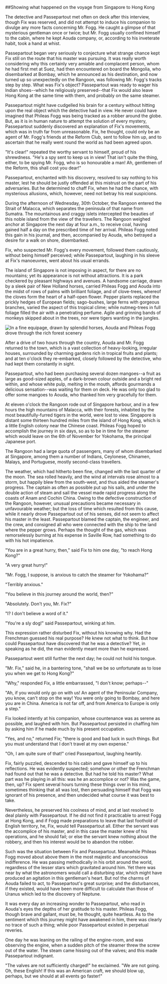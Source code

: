 ##Showing what happened on the voyage from Singapore to Hong Kong

The detective and Passepartout met often on deck after this interview,
though Fix was reserved, and did not attempt to induce his companion to
divulge any more facts concerning Mr. Fogg.  He caught a glimpse of
that mysterious gentleman once or twice; but Mr. Fogg usually confined
himself to the cabin, where he kept Aouda company, or, according to his
inveterate habit, took a hand at whist.

Passepartout began very seriously to conjecture what strange chance
kept Fix still on the route that his master was pursuing.  It was
really worth considering why this certainly very amiable and complacent
person, whom he had first met at Suez, had then encountered on board
the Mongolia, who disembarked at Bombay, which he announced as his
destination, and now turned up so unexpectedly on the Rangoon, was
following Mr. Fogg's tracks step by step.  What was Fix's object?
Passepartout was ready to wager his Indian shoes--which he religiously
preserved--that Fix would also leave Hong Kong at the same time with
them, and probably on the same steamer.

Passepartout might have cudgelled his brain for a century without
hitting upon the real object which the detective had in view.  He never
could have imagined that Phileas Fogg was being tracked as a robber
around the globe.  But, as it is in human nature to attempt the
solution of every mystery, Passepartout suddenly discovered an
explanation of Fix's movements, which was in truth far from
unreasonable.  Fix, he thought, could only be an agent of Mr. Fogg's
friends at the Reform Club, sent to follow him up, and to ascertain
that he really went round the world as had been agreed upon.

"It's clear!" repeated the worthy servant to himself, proud of his
shrewdness.  "He's a spy sent to keep us in view!  That isn't quite the
thing, either, to be spying Mr. Fogg, who is so honourable a man!  Ah,
gentlemen of the Reform, this shall cost you dear!"

Passepartout, enchanted with his discovery, resolved to say nothing to
his master, lest he should be justly offended at this mistrust on the
part of his adversaries.  But he determined to chaff Fix, when he had
the chance, with mysterious allusions, which, however, need not betray
his real suspicions.

During the afternoon of Wednesday, 30th October, the Rangoon entered
the Strait of Malacca, which separates the peninsula of that name from
Sumatra.  The mountainous and craggy islets intercepted the beauties of
this noble island from the view of the travellers.  The Rangoon weighed
anchor at Singapore the next day at four a.m., to receive coal, having
gained half a day on the prescribed time of her arrival.  Phileas Fogg
noted this gain in his journal, and then, accompanied by Aouda, who
betrayed a desire for a walk on shore, disembarked.

Fix, who suspected Mr. Fogg's every movement, followed them cautiously,
without being himself perceived; while Passepartout, laughing in his
sleeve at Fix's manoeuvres, went about his usual errands.

The island of Singapore is not imposing in aspect, for there are no
mountains; yet its appearance is not without attractions.  It is a park
checkered by pleasant highways and avenues.  A handsome carriage, drawn
by a sleek pair of New Holland horses, carried Phileas Fogg and Aouda
into the midst of rows of palms with brilliant foliage, and of
clove-trees, whereof the cloves form the heart of a half-open flower.
Pepper plants replaced the prickly hedges of European fields;
sago-bushes, large ferns with gorgeous branches, varied the aspect of
this tropical clime; while nutmeg-trees in full foliage filled the air
with a penetrating perfume.  Agile and grinning bands of monkeys
skipped about in the trees, nor were tigers wanting in the jungles.

![In a fine equipage, drawn by splendid horses, Aouda and Phileas Fogg drove through the rich forest scenery][1]

After a drive of two hours through the country, Aouda and Mr. Fogg
returned to the town, which is a vast collection of heavy-looking,
irregular houses, surrounded by charming gardens rich in tropical
fruits and plants; and at ten o'clock they re-embarked, closely
followed by the detective, who had kept them constantly in sight.

Passepartout, who had been purchasing several dozen mangoes--a fruit
as large as good-sized apples, of a dark-brown colour outside and a
bright red within, and whose white pulp, melting in the mouth, affords
gourmands a delicious sensation--was waiting for them on deck.  He was
only too glad to offer some mangoes to Aouda, who thanked him very
gracefully for them.

At eleven o'clock the Rangoon rode out of Singapore harbour, and in a
few hours the high mountains of Malacca, with their forests, inhabited
by the most beautifully-furred tigers in the world, were lost to view.
Singapore is distant some thirteen hundred miles from the island of
Hong Kong, which is a little English colony near the Chinese coast.
Phileas Fogg hoped to accomplish the journey in six days, so as to be
in time for the steamer which would leave on the 6th of November for
Yokohama, the principal Japanese port.

The Rangoon had a large quota of passengers, many of whom disembarked
at Singapore, among them a number of Indians, Ceylonese, Chinamen,
Malays, and Portuguese, mostly second-class travellers.

The weather, which had hitherto been fine, changed with the last
quarter of the moon.  The sea rolled heavily, and the wind at intervals
rose almost to a storm, but happily blew from the south-west, and thus
aided the steamer's progress.  The captain as often as possible put up
his sails, and under the double action of steam and sail the vessel
made rapid progress along the coasts of Anam and Cochin China.  Owing
to the defective construction of the Rangoon, however, unusual
precautions became necessary in unfavourable weather; but the loss of
time which resulted from this cause, while it nearly drove Passepartout
out of his senses, did not seem to affect his master in the least.
Passepartout blamed the captain, the engineer, and the crew, and
consigned all who were connected with the ship to the land where the
pepper grows.  Perhaps the thought of the gas, which was remorselessly
burning at his expense in Saville Row, had something to do with his hot
impatience.

"You are in a great hurry, then," said Fix to him one day, "to reach
Hong Kong?"

"A very great hurry!"

"Mr. Fogg, I suppose, is anxious to catch the steamer for Yokohama?"

"Terribly anxious."

"You believe in this journey around the world, then?"

"Absolutely.  Don't you, Mr. Fix?"

"I?  I don't believe a word of it."

"You're a sly dog!" said Passepartout, winking at him.

This expression rather disturbed Fix, without his knowing why.  Had the
Frenchman guessed his real purpose?  He knew not what to think.  But
how could Passepartout have discovered that he was a detective?  Yet,
in speaking as he did, the man evidently meant more than he expressed.

Passepartout went still further the next day; he could not hold his
tongue.

"Mr. Fix," said he, in a bantering tone, "shall we be so unfortunate as
to lose you when we get to Hong Kong?"

"Why," responded Fix, a little embarrassed, "I don't know; perhaps--"

"Ah, if you would only go on with us!  An agent of the Peninsular
Company, you know, can't stop on the way!  You were only going to
Bombay, and here you are in China.  America is not far off, and from
America to Europe is only a step."

Fix looked intently at his companion, whose countenance was as serene
as possible, and laughed with him.  But Passepartout persisted in
chaffing him by asking him if he made much by his present occupation.

"Yes, and no," returned Fix; "there is good and bad luck in such
things.  But you must understand that I don't travel at my own expense."

"Oh, I am quite sure of that!" cried Passepartout, laughing heartily.

Fix, fairly puzzled, descended to his cabin and gave himself up to his
reflections.  He was evidently suspected; somehow or other the
Frenchman had found out that he was a detective.  But had he told his
master?  What part was he playing in all this: was he an accomplice or
not?  Was the game, then, up?  Fix spent several hours turning these
things over in his mind, sometimes thinking that all was lost, then
persuading himself that Fogg was ignorant of his presence, and then
undecided what course it was best to take.

Nevertheless, he preserved his coolness of mind, and at last resolved
to deal plainly with Passepartout.  If he did not find it practicable
to arrest Fogg at Hong Kong, and if Fogg made preparations to leave
that last foothold of English territory, he, Fix, would tell
Passepartout all.  Either the servant was the accomplice of his master,
and in this case the master knew of his operations, and he should fail;
or else the servant knew nothing about the robbery, and then his
interest would be to abandon the robber.

Such was the situation between Fix and Passepartout.  Meanwhile Phileas
Fogg moved about above them in the most majestic and unconscious
indifference.  He was passing methodically in his orbit around the
world, regardless of the lesser stars which gravitated around him.  Yet
there was near by what the astronomers would call a disturbing star,
which might have produced an agitation in this gentleman's heart.  But
no! the charms of Aouda failed to act, to Passepartout's great
surprise; and the disturbances, if they existed, would have been more
difficult to calculate than those of Uranus which led to the discovery
of Neptune.

It was every day an increasing wonder to Passepartout, who read in
Aouda's eyes the depths of her gratitude to his master.  Phileas Fogg,
though brave and gallant, must be, he thought, quite heartless.  As to
the sentiment which this journey might have awakened in him, there was
clearly no trace of such a thing; while poor Passepartout existed in
perpetual reveries.

One day he was leaning on the railing of the engine-room, and was
observing the engine, when a sudden pitch of the steamer threw the
screw out of the water.  The steam came hissing out of the valves; and
this made Passepartout indignant.

"The valves are not sufficiently charged!" he exclaimed.  "We are not
going.  Oh, these English!  If this was an American craft, we should
blow up, perhaps, but we should at all events go faster!"

[1]: source/verne_80days/img/23.jpg
